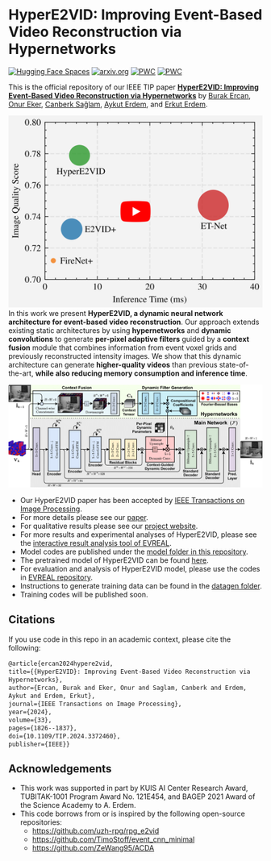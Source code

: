 # HyperE2VID: Improving Event-Based Video Reconstruction via Hypernetworks

[![Hugging Face Spaces](https://img.shields.io/badge/%F0%9F%A4%97%20Hugging%20Face-Spaces-blue)](https://ercanburak-evreal.hf.space/)
[![arxiv.org](http://img.shields.io/badge/cs.CV-arXiv%3A2305.06382-B31B1B.svg)](https://arxiv.org/abs/2305.06382/)
[![PWC](https://img.shields.io/endpoint.svg?url=https://paperswithcode.com/badge/hypere2vid-improving-event-based-video/video-reconstruction-on-event-camera-dataset)](https://paperswithcode.com/sota/video-reconstruction-on-event-camera-dataset?p=hypere2vid-improving-event-based-video)
[![PWC](https://img.shields.io/endpoint.svg?url=https://paperswithcode.com/badge/hypere2vid-improving-event-based-video/video-reconstruction-on-mvsec)](https://paperswithcode.com/sota/video-reconstruction-on-mvsec?p=hypere2vid-improving-event-based-video)

This is the official repository of our IEEE TIP paper **[HyperE2VID: Improving Event-Based Video Reconstruction via Hypernetworks](https://ieeexplore.ieee.org/document/10462903)** by [Burak Ercan](https://ercanburak.github.io/), [Onur Eker](https://github.com/ekeronur/), [Canberk Sağlam](https://github.com/CanberkSaglam/), [Aykut Erdem](https://aykuterdem.github.io/), and [Erkut Erdem](https://web.cs.hacettepe.edu.tr/~erkut/).

<div align="center">
  <a href="https://www.youtube.com/watch?v=BWEV56-E0mE"><img src="media/video_thumbnail.png" alt="HyperE2VID: Improving Event-Based Video Reconstruction via Hypernetworks" width="600"></a>
</div

In this work we present **HyperE2VID, a dynamic neural network architecture for event-based video reconstruction**. Our approach extends existing static architectures by using **hypernetworks** and **dynamic convolutions** to generate **per-pixel adaptive filters** guided by a **context fusion** module that combines information from event voxel grids and previously reconstructed intensity images. We show that this dynamic architecture can generate **higher-quality videos** than previous state-of-the-art, **while also reducing memory consumption and inference time**.

![Overview of our proposed HyperE2VID architecture](media/detailed.png "Overview of our proposed HyperE2VID architecture")

- Our HyperE2VID paper has been accepted by [IEEE Transactions on Image Processing](https://ieeexplore.ieee.org/document/10462903).
- For more details please see our [paper](https://arxiv.org/abs/2305.06382). 
- For qualitative results please see our [project website](https://ercanburak.github.io/HyperE2VID.html).
- For more results and experimental analyses of HyperE2VID, please see the [interactive result analysis tool of EVREAL](https://ercanburak-evreal.hf.space/).
- Model codes are published under the [model folder in this repository](model).
- The pretrained model of HyperE2VID can be found [here](https://drive.google.com/drive/folders/1UuGnKwSz5C9di-cVH1QzSFjgTRNqpYep).
- For evaluation and analysis of HyperE2VID model, please use the codes in [EVREAL repository](https://github.com/ercanburak/EVREAL).
- Instructions to generate training data can be found in the [datagen folder](datagen).
- Training codes will be published soon.

## Citations

If you use code in this repo in an academic context, please cite the following:

```
@article{ercan2024hypere2vid,
title={{HyperE2VID}: Improving Event-Based Video Reconstruction via Hypernetworks},
author={Ercan, Burak and Eker, Onur and Saglam, Canberk and Erdem, Aykut and Erdem, Erkut},
journal={IEEE Transactions on Image Processing},
year={2024},
volume={33},
pages={1826--1837},
doi={10.1109/TIP.2024.3372460},
publisher={IEEE}}
```

## Acknowledgements

- This work was supported in part by KUIS AI Center Research Award, TUBITAK-1001 Program Award No. 121E454, and BAGEP 2021 Award of the Science Academy to A. Erdem.
- This code borrows from or is inspired by the following open-source repositories:
  - https://github.com/uzh-rpg/rpg_e2vid
  - https://github.com/TimoStoff/event_cnn_minimal
  - https://github.com/ZeWang95/ACDA
